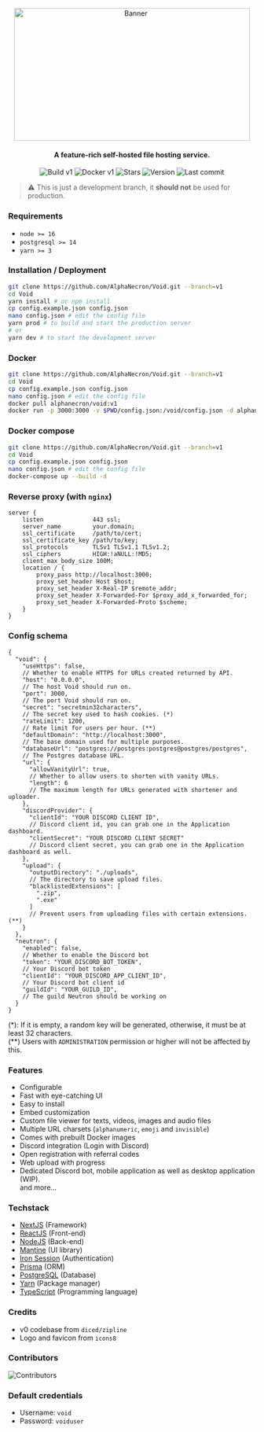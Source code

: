 <div align="center">
  <img src="https://raw.githubusercontent.com/AlphaNecron/Void/v1/public/banner.png" width="480" height="270" alt="Banner"/>

  <h4> A feature-rich self-hosted file hosting service.</h4>

![Build v1](https://img.shields.io/github/workflow/status/AlphaNecron/Void/Build/v1?colorA=000000&colorB=68D391&label=V1&logo=github&style=for-the-badge)
![Docker v1](https://img.shields.io/github/workflow/status/AlphaNecron/Void/Build/v1?colorA=000000&colorB=0db7ed&label=DOCKER&logo=docker&style=for-the-badge)
![Stars](https://img.shields.io/github/stars/AlphaNecron/Void?colorA=000000&colorB=4527A0&logo=github&style=for-the-badge)
![Version](https://img.shields.io/github/package-json/v/AlphaNecron/Void/v1?colorA=000000&colorB=4527A0&label=latest&logo=react&logoColor=ffffff&style=for-the-badge)
![Last commit](https://img.shields.io/github/last-commit/AlphaNecron/Void/v1?colorA=000000&colorB=4527A0&logo=github&style=for-the-badge)
</div>

> ⚠️ This is just a development branch, it **should not** be used for production.

### Requirements

- `node >= 16`
- `postgresql >= 14`
- `yarn >= 3`

### Installation / Deployment

  ```sh
  git clone https://github.com/AlphaNecron/Void.git --branch=v1
  cd Void
  yarn install # or npm install
  cp config.example.json config.json
  nano config.json # edit the config file
  yarn prod # to build and start the production server
  # or
  yarn dev # to start the development server
  ```

### Docker

  ```sh
  git clone https://github.com/AlphaNecron/Void.git --branch=v1
  cd Void
  cp config.example.json config.json
  nano config.json # edit the config file
  docker pull alphanecron/void:v1
  docker run -p 3000:3000 -v $PWD/config.json:/void/config.json -d alphanecron/void:v1
  ```

### Docker compose

  ```sh
  git clone https://github.com/AlphaNecron/Void.git --branch=v1
  cd Void
  cp config.example.json config.json
  nano config.json # edit the config file
  docker-compose up --build -d
  ```

### Reverse proxy (with `nginx`)

  ```nginx
  server {
      listen              443 ssl;
      server_name         your.domain;
      ssl_certificate     /path/to/cert;
      ssl_certificate_key /path/to/key;
      ssl_protocols       TLSv1 TLSv1.1 TLSv1.2;
      ssl_ciphers         HIGH:!aNULL:!MD5;
      client_max_body_size 100M;
      location / {
          proxy_pass http://localhost:3000;
          proxy_set_header Host $host;
          proxy_set_header X-Real-IP $remote_addr;
          proxy_set_header X-Forwarded-For $proxy_add_x_forwarded_for;
          proxy_set_header X-Forwarded-Proto $scheme;
      }
  }
  ```

### Config schema

```json5
{
  "void": {
    "useHttps": false,
    // Whether to enable HTTPS for URLs created returned by API.
    "host": "0.0.0.0",
    // The host Void should run on.
    "port": 3000,
    // The port Void should run on.
    "secret": "secretmin32characters",
    // The secret key used to hash cookies. (*)
    "rateLimit": 1200,
    // Rate limit for users per hour. (**)
    "defaultDomain": "http://localhost:3000",
    // The base domain used for multiple purposes.
    "databaseUrl": "postgres://postgres:postgres@postgres/postgres",
    // The Postgres database URL.
    "url": {
      "allowVanityUrl": true,
      // Whether to allow users to shorten with vanity URLs.
      "length": 6
      // The maximum length for URLs generated with shortener and uploader.
    },
    "discordProvider": {
      "clientId": "YOUR DISCORD CLIENT ID",
      // Discord client id, you can grab one in the Application dashboard.
      "clientSecret": "YOUR DISCORD CLIENT SECRET"
      // Discord client secret, you can grab one in the Application dashboard as well.
    },
    "upload": {
      "outputDirectory": "./uploads",
      // The directory to save upload files.
      "blacklistedExtensions": [
        ".zip",
        ".exe"
      ]
      // Prevent users from uploading files with certain extensions. (**)
    }
  },
  "neutron": {
    "enabled": false,
    // Whether to enable the Discord bot
    "token": "YOUR_DISCORD_BOT_TOKEN",
    // Your Discord bot token
    "clientId": "YOUR_DISCORD_APP_CLIENT_ID",
    // Your Discord bot client id
    "guildId": "YOUR_GUILD_ID",
    // The guild Neutron should be working on
  }
}
```

(*): If it is empty, a random key will be generated, otherwise, it must be at least 32 characters.  
(**) Users with `ADMINISTRATION` permission or higher will not be affected by this.

### Features

- Configurable
- Fast with eye-catching UI
- Easy to install
- Embed customization
- Custom file viewer for texts, videos, images and audio files
- Multiple URL charsets (`alphanumeric`, `emoji` and `invisible`)
- Comes with prebuilt Docker images
- Discord integration (Login with Discord)
- Open registration with referral codes
- Web upload with progress
- Dedicated Discord bot, mobile application as well as desktop application (WIP).  
  and more...

### Techstack

- [NextJS](https://nextjs.org) (Framework)
- [ReactJS](https://reactjs.org) (Front-end)
- [NodeJS](https://nodejs.org) (Back-end)
- [Mantine](https://mantine.dev) (UI library)
- [Iron Session](https://www.npmjs.com/package/iron-session) (Authentication)
- [Prisma](https://www.prisma.io) (ORM)
- [PostgreSQL](https://www.postgresql.org) (Database)
- [Yarn](https://yarnpkg.com) (Package manager)
- [TypeScript](https://www.typescriptlang.org) (Programming language)

### Credits

- v0 codebase from `diced/zipline`
- Logo and favicon from `icons8`

### Contributors

![Contributors](https://contrib.rocks/image?repo=AlphaNecron/Void)

### Default credentials

- Username: `void`
- Password: `voiduser`
